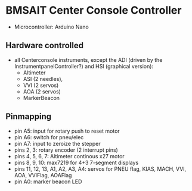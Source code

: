 # BMSAIT Center Console Controller
* Microcontroller: Arduino Nano
## Hardware controlled
* all Centerconsole instruments, except the ADI (driven by the InstrumentpanelController?) and HSI (graphical version):
  * Altimeter
  * ASI (2 needles), 
  * VVI (2 servos)
  * AOA (2 servos)
  * MarkerBeacon
## Pinmapping
- pin A5: input for rotary push to reset motor
- pin A6: switch for pneu/elec
- pin A7: input to zeroize the stepper 
- pins 2, 3: rotary encoder (2 interrupt pins)
- pins 4, 5, 6, 7: Altimeter continous x27 motor
- pins 8, 9, 10: max7219 for 4+3 7-segment displays
- pins 11, 12, 13, A1, A2, A3, A4: servos for PNEU flag, KIAS, MACH, VVI, AOA, VVIFlag, AOAFlag
- pin A0: marker beacon LED

